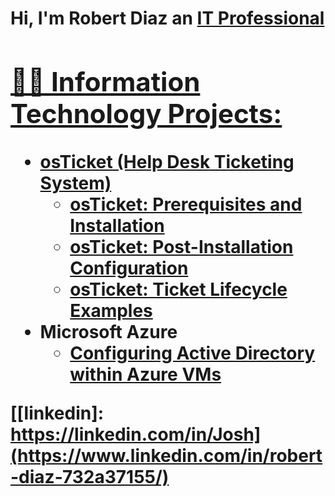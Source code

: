 <h1>Hi, I'm Robert Diaz an <a href="https://linkedin.com/in/RobertDiaz">IT Professional

<h2>👨‍💻 Information Technology Projects:</h2>

- <b>osTicket (Help Desk Ticketing System)</b>
  - [osTicket: Prerequisites and Installation](https://github.com/RobertDiaz/osticket-prereqs)
  - [osTicket: Post-Installation Configuration](https://github.com/RobertDiaz/post-install-config)
  - [osTicket: Ticket Lifecycle Examples](https://github.com/RobertDiaz/ticket-lifecycle)
- <b>Microsoft Azure</b>
  - [Configuring  Active Directory within Azure VMs](https://github.com/RobertDiaz/configure-ad)
  




[[linkedin]: https://linkedin.com/in/Josh](https://www.linkedin.com/in/robert-diaz-732a37155/)
